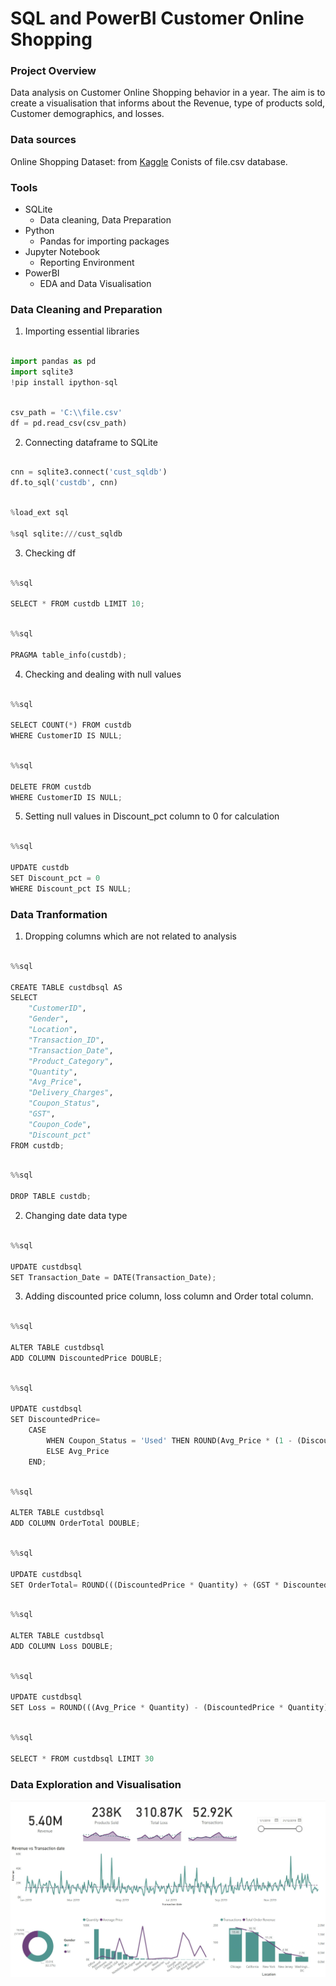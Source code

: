 # SQL and PowerBI Customer Online Shopping

### Project Overview

Data analysis on Customer Online Shopping behavior in a year. The aim is to create a visualisation that informs about the Revenue, type of products sold, Customer demographics, and losses.

### Data sources

Online Shopping Dataset: from [Kaggle](https://www.kaggle.com/datasets/jacksondivakarr/online-shopping-dataset/data) Conists of file.csv database.

### Tools

- SQLite
	- Data cleaning, Data Preparation
- Python
	- Pandas for importing packages
- Jupyter Notebook
	- Reporting Environment
- PowerBI
	- EDA and Data Visualisation

### Data Cleaning and Preparation

1. Importing essential libraries

```Python

import pandas as pd
import sqlite3
!pip install ipython-sql

```

```Python

csv_path = 'C:\\file.csv'
df = pd.read_csv(csv_path)

```

2. Connecting dataframe to SQLite

```Python

cnn = sqlite3.connect('cust_sqldb')
df.to_sql('custdb', cnn)

```

```Python

%load_ext sql

%sql sqlite:///cust_sqldb

```

3. Checking df

```Python

%%sql

SELECT * FROM custdb LIMIT 10;

```


```Python

%%sql

PRAGMA table_info(custdb);

```

4. Checking and dealing with null values

```Python

%%sql 

SELECT COUNT(*) FROM custdb
WHERE CustomerID IS NULL;

```

```Python

%%sql

DELETE FROM custdb
WHERE CustomerID IS NULL;

```
5. Setting null values in Discount_pct column to 0 for calculation

```Python

%%sql

UPDATE custdb
SET Discount_pct = 0
WHERE Discount_pct IS NULL;

```

### Data Tranformation

1. Dropping columns which are not related to analysis


```Python

%%sql

CREATE TABLE custdbsql AS
SELECT
    "CustomerID",
    "Gender",
    "Location",
    "Transaction_ID",
    "Transaction_Date",
    "Product_Category",
    "Quantity",
    "Avg_Price",
    "Delivery_Charges",
    "Coupon_Status",
    "GST",
    "Coupon_Code",
    "Discount_pct"
FROM custdb;

```

```Python

%%sql

DROP TABLE custdb;

```
2. Changing date data type

```Python

%%sql

UPDATE custdbsql
SET Transaction_Date = DATE(Transaction_Date);

```

3. Adding discounted price column, loss column and Order total column.

```Python

%%sql

ALTER TABLE custdbsql
ADD COLUMN DiscountedPrice DOUBLE;


```


```Python

%%sql

UPDATE custdbsql
SET DiscountedPrice=
    CASE
        WHEN Coupon_Status = 'Used' THEN ROUND(Avg_Price * (1 - (Discount_pct/100)),2)
        ELSE Avg_Price
    END;

```

```Python

%%sql

ALTER TABLE custdbsql
ADD COLUMN OrderTotal DOUBLE;

```

```Python

%%sql

UPDATE custdbsql
SET OrderTotal= ROUND(((DiscountedPrice * Quantity) + (GST * DiscountedPrice * Quantity) + Delivery_Charges),2);

```

```Python

%%sql

ALTER TABLE custdbsql
ADD COLUMN Loss DOUBLE;

```

```Python

%%sql

UPDATE custdbsql
SET Loss = ROUND(((Avg_Price * Quantity) - (DiscountedPrice * Quantity)),2);

```

```Python

%%sql

SELECT * FROM custdbsql LIMIT 30

```

### Data Exploration and Visualisation

![Online Shopping Dashboard](https://github.com/alifnrzm/SQL-Customer-Online-Shopping/blob/main/PBICustDb.JPG)
